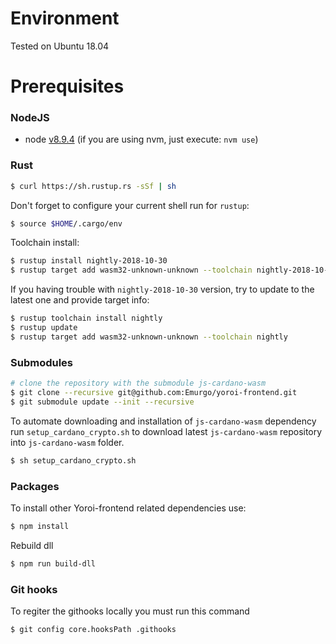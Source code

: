 # Environment

Tested on Ubuntu 18.04

# Prerequisites

### NodeJS

- node [v8.9.4](https://nodejs.org/download/release/v8.9.4/) (if you are using nvm, just execute: `nvm use`)

### Rust

```bash
$ curl https://sh.rustup.rs -sSf | sh
```

Don't forget to configure your current shell run for `rustup`:
```bash
$ source $HOME/.cargo/env
```

Toolchain install:
```bash
$ rustup install nightly-2018-10-30
$ rustup target add wasm32-unknown-unknown --toolchain nightly-2018-10-30
```

If you having trouble with `nightly-2018-10-30` version, try to update to the latest one and provide target info:
```bash
$ rustup toolchain install nightly
$ rustup update
$ rustup target add wasm32-unknown-unknown --toolchain nightly
```

### Submodules

```bash
# clone the repository with the submodule js-cardano-wasm
$ git clone --recursive git@github.com:Emurgo/yoroi-frontend.git
$ git submodule update --init --recursive
```

To automate downloading and installation of `js-cardano-wasm` dependency run `setup_cardano_crypto.sh` to download latest `js-cardano-wasm` repository into `js-cardano-wasm` folder.
```bash
$ sh setup_cardano_crypto.sh
```

### Packages
To install other Yoroi-frontend related dependencies use:
```bash
$ npm install
```

Rebuild dll
```bash
$ npm run build-dll
```

### Git hooks

To regiter the githooks locally you must run this command

```bash
$ git config core.hooksPath .githooks
```